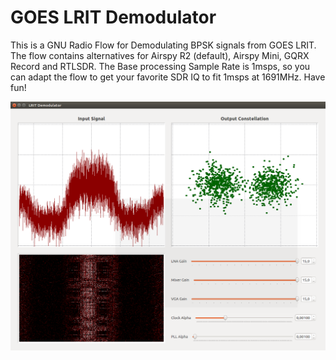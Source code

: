 GOES LRIT Demodulator
=========================================

This is a GNU Radio Flow for Demodulating BPSK signals from GOES LRIT. The flow contains alternatives for Airspy R2 (default), Airspy Mini, GQRX Record and RTLSDR. The Base processing Sample Rate is 1msps, so you can adapt the flow to get your favorite SDR IQ to fit 1msps at 1691MHz. Have fun!

![Screenshot](demodulator.png)